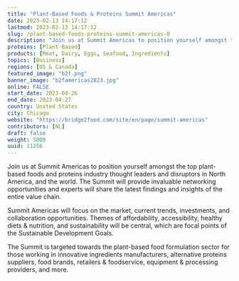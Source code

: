```yaml
---
title: "Plant-Based Foods & Proteins Summit Americas"
date: 2023-02-13 14:17:12
lastmod: 2023-02-13 14:17:12
slug: /plant-based-foods-proteins-summit-americas-0
description: "Join us at Summit Americas to position yourself amongst the top plant-based foods and proteins industry thought leaders and disruptors in North America, and the world. The Summit will provide invaluable networking opportunities and experts will share the latest findings and insights of the entire value chain.Summit Americas will focus on the market, current trends, investments, and collaboration opportunities. Themes of affordability, accessibility, healthy diets & nutrition, and sustainability will be central, which are focal points of the Sustainable Development Goals."
proteins: [Plant-Based]
products: [Meat, Dairy, Eggs, Seafood, Ingredients]
topics: [Business]
regions: [US & Canada]
featured_image: "b2f.png"
banner_image: "b2famericas2023.jpg"
online: FALSE
start_date: 2023-04-26
end_date: 2023-04-27
country: United States
city: Chicago
website: "https://bridge2food.com/site/en/page/summit-americas"
contributors: [NL]
draft: false
weight: 5000
uuid: 11256
---
```

<p>Join us at Summit Americas to position yourself amongst the top plant-based foods and proteins industry thought leaders and disruptors in North America, and the world. The Summit will provide invaluable networking opportunities and experts will share the latest findings and insights of the entire value chain.</p>
<p>Summit Americas will focus on the market, current trends, investments, and collaboration opportunities. Themes of affordability, accessibility, healthy diets & nutrition, and sustainability will be central, which are focal points of the Sustainable Development Goals.</p>
<p>The Summit is targeted towards the plant-based food formulation sector for those working in innovative ingredients manufacturers, alternative proteins suppliers, food brands, retailers & foodservice, equipment & processing providers, and more.</p>
